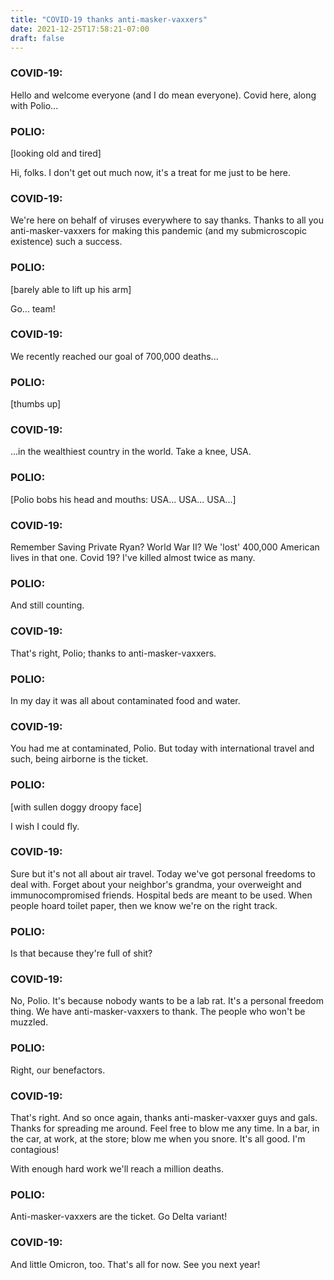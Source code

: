 ```yaml
---
title: "COVID-19 thanks anti-masker-vaxxers"
date: 2021-12-25T17:58:21-07:00
draft: false
---
```



### COVID-19:

  Hello and welcome everyone (and I do mean everyone). Covid here,
  along with Polio...

### POLIO:

  [looking old and tired]

  Hi, folks. I don't get out much now, it's a treat for me just to be
  here.

### COVID-19:

  We're here on behalf of viruses everywhere to say thanks. Thanks to
  all you anti-masker-vaxxers for making this pandemic (and my
  submicroscopic existence) such a success.

### POLIO:

  [barely able to lift up his arm]

  Go... team!


### COVID-19:

  We recently reached our goal of 700,000 deaths...

### POLIO:

  [thumbs up]

### COVID-19:

  ...in the wealthiest country in the world. Take a knee, USA.


### POLIO:

  [Polio bobs his head and mouths: USA... USA... USA...]

### COVID-19:

  Remember Saving Private Ryan? World War II? We 'lost' 400,000
  American lives in that one. Covid 19? I've killed almost twice as
  many.


### POLIO:

  And still counting.


### COVID-19:

  That's right, Polio; thanks to anti-masker-vaxxers.


### POLIO:

  In my day it was all about contaminated food and water.


### COVID-19:

  You had me at contaminated, Polio. But today with international
  travel and such, being airborne is the ticket.


### POLIO:

 [with sullen doggy droopy face]

  I wish I could fly.

### COVID-19:

  Sure but it's not all about air travel. Today we've got personal
  freedoms to deal with. Forget about your neighbor's grandma, your
  overweight and immunocompromised friends. Hospital beds are meant
  to be used. When people hoard toilet paper, then we know we're on
  the right track.

### POLIO:

  Is that because they're full of shit?

### COVID-19:

  No, Polio. It's because nobody wants to be a lab rat. It's a
  personal freedom thing. We have anti-masker-vaxxers to thank. The
  people who won't be muzzled.


### POLIO:

  Right, our benefactors.

### COVID-19:

  That's right. And so once again, thanks anti-masker-vaxxer guys and
  gals. Thanks for spreading me around. Feel free to blow me any
  time. In a bar, in the car, at work, at the store; blow me when you
  snore. It's all good. I'm contagious!

  With enough hard work we'll reach a million deaths.


### POLIO:

  Anti-masker-vaxxers are the ticket. Go Delta variant!

### COVID-19:

  And little Omicron, too. That's all for now. See you next year!

